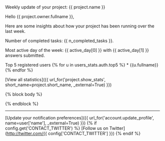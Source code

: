Weekly update of your project: {{ project.name }}

Hello {{ project.owner.fullname }},

Here are some insights about how your project has been running over the last week.

Number of completed tasks: {{ n_completed_tasks }}.

Most active day of the week: {{ active_day[0] }} with {{ active_day[1] }} answers submitted.

Top 5 registered users
{% for u in users_stats.auth.top5 %}
    * {{u.fullname}}
{% endfor %}

[View all statistics]({{ url_for('project.show_stats', short_name=project.short_name, _external=True) }})

{% block body %}

{% endblock %}

***
[Update your notification preferences]({{ url_for('account.update_profile', name=user['name'], _external=True) }})
{% if config.get('CONTACT_TWITTER') %}
[Follow us on Twitter](http://twitter.com/{{ config['CONTACT_TWITTER'] }})
{% endif %}